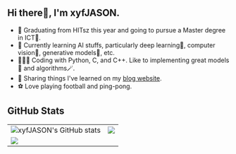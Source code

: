 ## Hi there👋, I'm xyfJASON.

 - 🔭 Graduating from HITsz this year and going to pursue a Master degree in ICT🏫.
 - 🌱 Currently learning AI stuffs, particularly deep learning🤖, computer vision👀, generative models🎨, etc.
 - 👨🏻‍💻 Coding with Python, C, and C++. Like to implementing great models🔮 and algorithms🪄.
 - 📝 Sharing things I've learned on my [blog website](https://xyfjason.top).
 - ⚽️ Love playing football and ping-pong.


## GitHub Stats

<table>
 <tr>
  <td>
   <img align="center" src="https://github-readme-stats.vercel.app/api?username=xyfjason&show_icons=true&hide_border=true&theme=default" alt="xyfJASON's GitHub stats" />
  </td>
  <td>
   <img align="center" src="https://github-readme-stats.vercel.app/api/top-langs/?username=xyfJASON&hide=html,css,verilog,vhdl,jupyter%20notebook&langs_count=3&hide_border=true" />
  </td>
 </tr>
 <tr>
  <td colspan="2">
   <img align="center" src="https://github-readme-activity-graph.cyclic.app/graph?username=xyfJASON&theme=github-light">
  </td>
 </tr>
</table>

<!--
**xyfJASON/xyfJASON** is a ✨ _special_ ✨ repository because its `README.md` (this file) appears on your GitHub profile.

Here are some ideas to get you started:

- 🔭 I’m currently working on ...
- 🌱 I’m currently learning ...
- 👯 I’m looking to collaborate on ...
- 🤔 I’m looking for help with ...
- 💬 Ask me about ...
- 📫 How to reach me: ...
- 😄 Pronouns: ...
- ⚡ Fun fact: ...
-->
